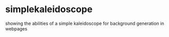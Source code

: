 # simplekaleidoscope
showing the abilities of a simple kaleidoscope for background generation in webpages 
